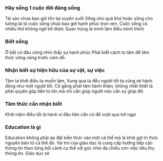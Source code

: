 ### Hãy sống 1 cuộc đời đáng sống
Tài sản chưa bao giờ tồn tại xuyên suốt
Sống cho quá khứ hoặc sống cho tương lai là cuộc sống chưa bao giờ hạnh phúc trọn vẹn.
Cuộc sống có nhiều thứ không ngờ tới được
Quan trọng là mình làm điều mình thích 

### Biết sống
Ở bất cứ đâu cũng nhìn thấy sự hạnh phúc 
Phải biết cách tu tâm để tâm thức vững vàng trước cảm dỗ.


### Nhận biết sự hiện hữu của sự vật, sự việc
Tâm ta khởi điều ta muốn làm, 
Xung qua ta đều người tốt ta cũng sẽ hành động như một người tốt.
Cố gắng phát tâm hành thiện, không nhất thiết là phải quyên góp tiền to lớn mà chỉ cần giúp người nào cần sự giúp đỡ. 

### Tâm thức cần nhận biết
Khởi niệm điều tốt là hành vi đầu tiên cần có để vượt qua trở ngại 

### Education là gì
Education không phải áp đặt kiến thức vào một cá thể mà là khơi gợi tri thức nguyên bản từ cá thể đó.
Vai trò của giáo dục là cung cấp hướng tiếp cận thông tin theo từng bối cảnh cụ thể với góc nhìn đa chiều còn việc tiêu thụ thông tin.
Giáo dục sẽ




